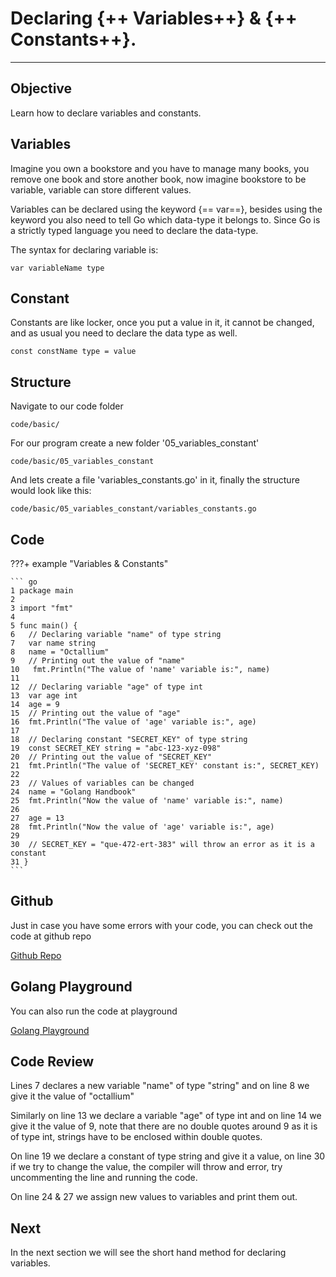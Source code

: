 # Declaring {++ Variables++} & {++ Constants++}.

<hr>

## Objective

Learn how to declare variables and constants.

## Variables

Imagine you own a bookstore and you have to manage many books, you remove one book and store another book, now imagine bookstore to be variable, variable can store different values.

Variables can be declared using the keyword {== var==}, besides using the keyword you also need to tell Go which data-type it belongs to. Since Go is a strictly typed language you need to declare the data-type.

The syntax for declaring variable is:

    var variableName type

## Constant

Constants are like locker, once you put a value in it, it cannot be changed, and as usual you need to declare the data type as well.

    const constName type = value

## Structure

Navigate to our code folder

    code/basic/

For our program create a new folder '05_variables_constant'

    code/basic/05_variables_constant

And lets create a file 'variables_constants.go' in it, finally the structure would look like this:

    code/basic/05_variables_constant/variables_constants.go

## Code

???+ example "Variables & Constants"

    ``` go
    1 package main
    2
    3 import "fmt"
    4
    5 func main() {
    6   // Declaring variable "name" of type string
    7   var name string
    8   name = "Octallium"
    9   // Printing out the value of "name"
    10   fmt.Println("The value of 'name' variable is:", name)
    11
    12  // Declaring variable "age" of type int
    13  var age int
    14  age = 9
    15  // Printing out the value of "age"
    16  fmt.Println("The value of 'age' variable is:", age)
    17  
    18  // Declaring constant "SECRET_KEY" of type string
    19  const SECRET_KEY string = "abc-123-xyz-098"
    20  // Printing out the value of "SECRET_KEY"
    21  fmt.Println("The value of 'SECRET_KEY' constant is:", SECRET_KEY)
    22
    23  // Values of variables can be changed
    24  name = "Golang Handbook"
    25  fmt.Println("Now the value of 'name' variable is:", name)
    26
    27  age = 13
    28  fmt.Println("Now the value of 'age' variable is:", age)
    29
    30  // SECRET_KEY = "que-472-ert-383" will throw an error as it is a constant
    31 }
    ```

## Github

Just in case you have some errors with your code, you can check out the code at github repo

[Github Repo](https://github.com/octallium/golang-handbook/tree/master/code)

## Golang Playground

You can also run the code at playground

[Golang Playground](https://play.golang.org/p/WqUCP2CxLwJ)

## Code Review

Lines 7 declares a new variable "name" of type "string" and on line 8 we give it the value of "octallium"

Similarly on line 13 we declare a variable "age" of type int and on line 14 we give it the value of 9, note that there are no double quotes around 9 as it is of type int, strings have to be enclosed within double quotes.

On line 19 we declare a constant of type string and give it a value, on line 30 if we try to change the value, the compiler will throw and error, try uncommenting the line and running the code.

On line 24 & 27 we assign new values to variables and print them out.

## Next

In the next section we will see the short hand method for declaring variables.